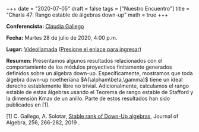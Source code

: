 +++
date      = "2020-07-05"
draft     = false
tags      = ["Nuestro Encuentro"]
title     = "Charla 47: Rango estable de álgebras down-up"
math      = true
+++

**Conferencista:** [Claudia Gallego](https://matematicas.netlify.app/authors/gallego-c/)

**Fecha:** Martes 28 de julio de 2020, 4:00 p.m.

**Lugar:** [Videollamada](https://meet.google.com/izy-pzig-pbf)  ([Presione el enlace para ingresar](https://meet.google.com/izy-pzig-pbf))

**Resumen**:
Presentamos algunos resultados relacionados con el comportamiento de los módulos proyectivos finitamente generados definidos sobre un álgebra down-up. Específicamente, mostramos que toda álgebra down-up noetheriana $A(\alpham\beta,\gamma)$ tiene un ideal derecho establemente libre no trivial. Adicionalmente, calculamos el rango estable de estas álgebras usando el Teorema de rango estable de Stafford y la dimensión Kmax de un anillo. Parte de estos resultados han sido publicados en [1].

[1] C. Gallego, A. Solotar, [Stable rank of Down-Up algebras](https://matematicas.netlify.app/publication/2019-05-15_stable_rank/), Journal of Algebra, 256, 266-282, 2019 .


